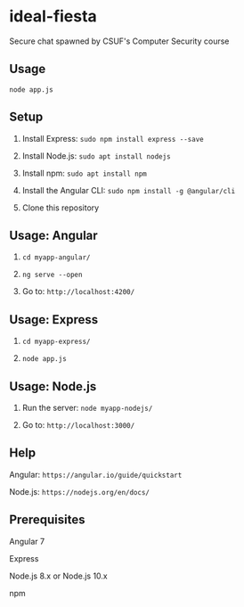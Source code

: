 # ideal-fiesta
Secure chat spawned by CSUF's Computer Security course



## Usage

  `node app.js`



## Setup

  1) Install Express: `sudo npm install express --save`

  1) Install Node.js: `sudo apt install nodejs`

  2) Install npm: `sudo apt install npm`

  3) Install the Angular CLI: `sudo npm install -g @angular/cli`

  4) Clone this repository



## Usage: Angular

  1) `cd myapp-angular/`

  2) `ng serve --open`

  2) Go to: `http://localhost:4200/`



## Usage: Express

  1) `cd myapp-express/`

  2) `node app.js`

  
## Usage: Node.js

  1) Run the server: `node myapp-nodejs/`

  2) Go to: `http://localhost:3000/`



## Help

  Angular: `https://angular.io/guide/quickstart`

  Node.js: `https://nodejs.org/en/docs/`



## Prerequisites

  Angular 7
  
  Express

  Node.js 8.x or Node.js 10.x
  
  npm
  
  
